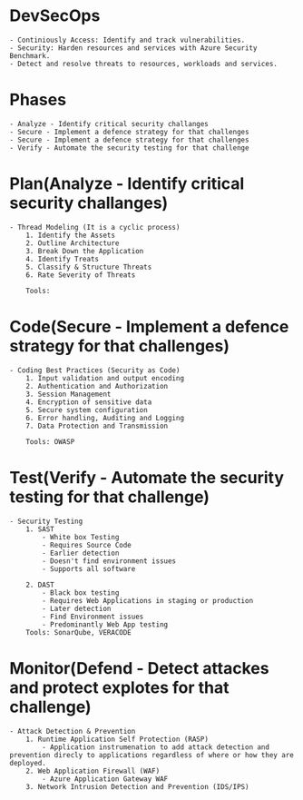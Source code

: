 # DevSecOps
    - Continiously Access: Identify and track vulnerabilities.
    - Security: Harden resources and services with Azure Security Benchmark.
    - Detect and resolve threats to resources, workloads and services.

# Phases
    - Analyze - Identify critical security challanges
    - Secure - Implement a defence strategy for that challenges
    - Secure - Implement a defence strategy for that challenges
    - Verify - Automate the security testing for that challenge

# Plan(Analyze - Identify critical security challanges)
    - Thread Modeling (It is a cyclic process)
        1. Identify the Assets
        2. Outline Architecture
        3. Break Down the Application
        4. Identify Treats
        5. Classify & Structure Threats
        6. Rate Severity of Threats	

        Tools:
    
# Code(Secure - Implement a defence strategy for that challenges)
    - Coding Best Practices (Security as Code)
        1. Input validation and output encoding
        2. Authentication and Authorization
        3. Session Management
        4. Encryption of sensitive data
        5. Secure system configuration
        6. Error handling, Auditing and Logging
        7. Data Protection and Transmission
        
        Tools: OWASP		
    
# Test(Verify - Automate the security testing for that challenge)
    - Security Testing
        1. SAST
            - White box Testing
            - Requires Source Code
            - Earlier detection
            - Doesn't find environment issues
            - Supports all software
            
        2. DAST
            - Black box testing
            - Requires Web Applications in staging or production
            - Later detection 
            - Find Environment issues
            - Predominantly Web App testing
        Tools: SonarQube, VERACODE		   
    
# Monitor(Defend - Detect attackes and protect explotes for that challenge)
    - Attack Detection & Prevention
        1. Runtime Application Self Protection (RASP)
            - Application instrumenation to add attack detection and prevention direcly to applications regardless of where or how they are deployed.
        2. Web Application Firewall (WAF)
            - Azure Application Gateway WAF
        3. Network Intrusion Detection and Prevention (IDS/IPS)